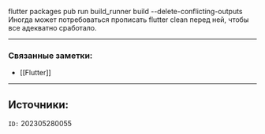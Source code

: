 flutter packages pub run build_runner build --delete-conflicting-outputs
Иногда может потребоваться прописать flutter clean перед ней, чтобы все адекватно сработало.

---
### Связанные заметки:
- [[Flutter]]

---
**Источники**: 
- 

`ID:` 202305280055